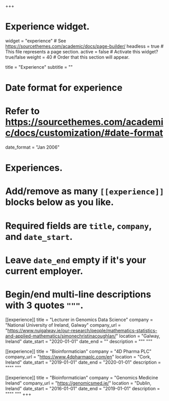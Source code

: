 +++
# Experience widget.
widget = "experience"  # See https://sourcethemes.com/academic/docs/page-builder/
headless = true  # This file represents a page section.
active = false  # Activate this widget? true/false
weight = 40  # Order that this section will appear.

title = "Experience"
subtitle = ""

# Date format for experience
#   Refer to https://sourcethemes.com/academic/docs/customization/#date-format
date_format = "Jan 2006"

# Experiences.
#   Add/remove as many `[[experience]]` blocks below as you like.
#   Required fields are `title`, `company`, and `date_start`.
#   Leave `date_end` empty if it's your current employer.
#   Begin/end multi-line descriptions with 3 quotes `"""`.
[[experience]]
  title = "Lecturer in Genomics Data Science"
  company = "National University of Ireland, Galway"
  company_url = "https://www.nuigalway.ie/our-research/people/mathematics-statistics-and-applied-mathematics/simonechristinacoughlan/"
  location = "Galway, Ireland"
  date_start = "2020-01-01"
  date_end = ""
  description = """
  """

[[experience]]
  title = "Bioinformatician"
  company = "4D Pharma PLC"
  company_url = "https://www.4dpharmaplc.com/en"
  location = "Cork, Ireland"
  date_start = "2019-01-01"
  date_end = "2020-01-01"
  description = """"
  """

[[experience]]
  title = "Bioinformatician"
  company = "Genomics Medicine Ireland"
  company_url = "https://genomicsmed.ie/"
  location = "Dublin, Ireland"
  date_start = "2016-01-01"
  date_end = "2019-01-01"
  description = """"
  """
+++
